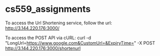 # cs559_assignments

To access the Url Shortening service, follow the url: http://3.144.220.176:3000/

To access the POST API via cURL: curl -d "LongUrl=https://www.google.com&CustomUrl=&ExpiryTime=" -X POST http://3.144.220.176:3000/shortenurl

 





